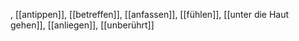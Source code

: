 , [[antippen]], [[betreffen]], [[anfassen]], [[fühlen]], [[unter die Haut gehen]], [[anliegen]], [[unberührt]]